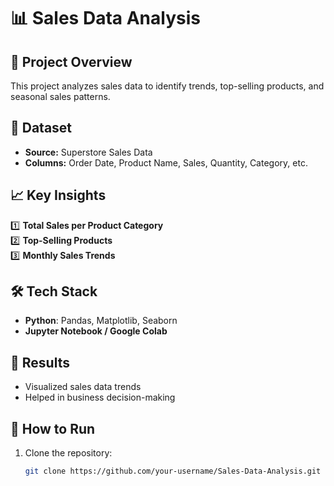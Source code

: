 # 📊 Sales Data Analysis 

## 📌 Project Overview
This project analyzes sales data to identify trends, top-selling products, and seasonal sales patterns.

## 📂 Dataset
- **Source:** Superstore Sales Data
- **Columns:** Order Date, Product Name, Sales, Quantity, Category, etc.

## 📈 Key Insights
1️⃣ **Total Sales per Product Category**  
2️⃣ **Top-Selling Products**  
3️⃣ **Monthly Sales Trends**  

## 🛠 Tech Stack
- **Python**: Pandas, Matplotlib, Seaborn  
- **Jupyter Notebook / Google Colab**  

## 🚀 Results
- Visualized sales data trends  
- Helped in business decision-making  

## 📌 How to Run
1. Clone the repository:  
   ```bash
   git clone https://github.com/your-username/Sales-Data-Analysis.git
